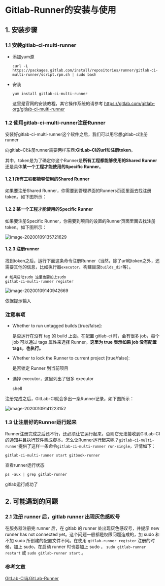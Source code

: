 # Gitlab-Runner的安装与使用

## 1. 安装步骤

### 1.1 安装gitlab-ci-multi-runner

- 添加yum源

  ```
  curl -L https://packages.gitlab.com/install/repositories/runner/gitlab-ci-multi-runner/script.rpm.sh | sudo bash
  ```

- 安装

  ```
  yum install gitlab-ci-multi-runner
  ```

  这里是官网的安装教程，其它操作系统的请参考
  <https://gitlab.com/gitlab-org/gitlab-ci-multi-runner>

### 1.2 使用gitlab-ci-multi-runner注册Runner

安装好gitlab-ci-multi-runner这个软件之后，我们可以用它想gitlab-ci注册runner

向gitlab-CI注册runner需要两样东西:**GitLab-CI的url**和**注册token**。

其中，token是为了确定你这个Runner是**所有工程都能够使用的Shared Runner**还是具体**某一个工程才能使用的Specific Runner**。

#### 1.2.1 所有工程都能够使用的Shared Runner

如果要注册Shared Runner，你需要到管理界面的Runners页面里面去找注册token。如下图所示：

#### 1.2.2 某一个工程才能使用的Specific Runner

如果要注册Specific Runner，你需要到项目的设置的Runner页面里面去找注册token。如下图所示：

![image-20200109135721629](https://zszblog.oss-cn-beijing.aliyuncs.com/zszblog/blogimage-master/img/image-20200109135721629.png)

#### 1.2.3 注册runner

找到token之后，运行下面这条命令注册Runner（当然，除了url和token之外，还需要其他的信息，比如执行器`executor`、构建目录`builds_dir`等）。

```
# 如果启动sudo 这里也要加上sudo
gitlab-ci-multi-runner register

```



![image-20200109140942669](https://zszblog.oss-cn-beijing.aliyuncs.com/zszblog/blogimage-master/img/image-20200109140942669.png)

依据提示输入

### 注意事项

- Whether to run untagged builds [true/false]:

  是否运行在没有 tag 的 build 上面。在配置 gitlab-ci 时，会有很多 job，每个 job 可以通过 tags 属性来选择 Runner。**这里为 true 表示如果 job 没有配置 tags，也执行。**

- Whether to lock the Runner to current project [true/false]:

  是否锁定 Runner 到当前项目

- 选择 executor，这里列出了很多 executor

  shell



注册完成之后，GitLab-CI就会多出一条Runner记录，如下图所示：

![image-20200109141223152](https://zszblog.oss-cn-beijing.aliyuncs.com/zszblog/blogimage-master/img/image-20200109141223152.png)

### 1.3 让注册好的Runner运行起来

Runner注册完成之后还不行，还必须让它运行起来，否则它无法接收到GitLab-CI的通知并且执行软件集成脚本。怎么让Runner运行起来呢？`gitlab-ci-multi-runner`提供了这样一条命令`gitlab-ci-multi-runner run-single`，详情如下：

```
gitlab-ci-multi-runner start gitbook-runner
```

查看runner运行状态

```
ps -aux | grep gitlab-runner
```

gitlab运行成功了



## 2. 可能遇到的问题

### 2.1 注册 runner 后，gitlab runner 出现灰色感叹号

在服务器注册完 runner 后，在 gitlab 的 runner 处出现灰色感叹号，并提示 new runner has not connected yet。这个问题一般都是权限问题造成的，加 sudo 和不加 sudo 所创建的配置文件不同。在使用 `gitlab-runner register` 注册的时候，加上 sudo，在启动 runner 时也要加上 sudo ， `sudo gitlab-runner restart` 或 `sudo gitlab-runner start` 。

### 参考文章

[GitLab-CI与GitLab-Runner](<https://www.jianshu.com/p/2b43151fb92e>)

